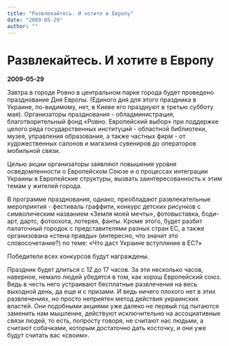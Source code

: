 ```yaml
---
title: "Развлекайтесь. И хотите в Европу"
date: "2009-05-29"
author: ""
---
```


# Развлекайтесь. И хотите в Европу

**2009-05-29** 

Завтра в городе Ровно в центральном парке города будет проведено празднование Дня Европы. (Единого дня для этого праздника в Украине, по-видимому, нет, в Киеве его празднуют в третью субботу мая). Организаторы празднования - обладминистрация, благотворительный фонд «Ровно. Европейский выбор» при поддержке целого ряда государственных институций - областной библиотеки, музея, управления образования, а также частных фирм - от художественных салонов и магазина сувениров до операторов мобильной связи.

Целью акции организаторы заявляют повышения уровня осведомленности о Европейском Союзе и о процессах интеграции Украины в Европейские структуры, вызвать заинтересованность к этим темам у жителей города.

В программе празднования, однако, преобладают развлекательные мероприятия - фестиваль граффити, конкурс детских рисунков с символическим названием «Земля моей мечты», фотовыставка, боди-арт, дартс, фотоохота, лотерея, фанты. Кроме этого, будет разбит палаточный городок с представителями разных стран ЕС, а также организована «стена правды» (интересно, что значит это словосочетание?) по теме: «Что даст Украине вступление в ЕС?»

Победители всех конкурсов будут награждены.

Праздник будет длиться с 12 до 17 часов. За эти несколько часов, наверное, немало людей убедятся в том, как хорош Европейский союз. Ведь в честь него устраивают бесплатные развлечения на весь выходной день, да еще и с призами. И ведь ничего плохого нет в этих развлечениях, но просто неприятен метод действия украинских властей. Они подобными акциями уже далеко не первый год пытаются заменить нам мышление, действуют исключительно на ассоциативные связи людей, то есть, попросту говоря, не считают нас людьми, а считают собачками, которым достаточно дать косточку, и они уже будут считать вас «своим».